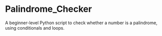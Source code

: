 # Palindrome_Checker
A beginner-level Python script to check whether a number is a palindrome, using conditionals and loops.
